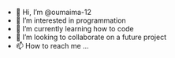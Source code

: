 - 👋 Hi, I’m @oumaima-12
- 👀 I’m interested in programmation
- 🌱 I’m currently learning how to code
- 💞️ I’m looking to collaborate on a future project
- 📫 How to reach me ...

<!---
oumaima-12/oumaima-12 is a ✨ special ✨ repository because its `README.md` (this file) appears on your GitHub profile.
You can click the Preview link to take a look at your changes.
--->
